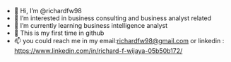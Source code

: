 - 👋 Hi, I’m @richardfw98
- 👀 I’m interested in business consulting and business analyst related
- 🌱 I’m currently learning business intelligence analyst
- 💞️ This is my first time in github 
- 📫 you could reach me in my email:richardfw98@gmail.com or linkedin : https://www.linkedin.com/in/richard-f-wijaya-05b50b172/
